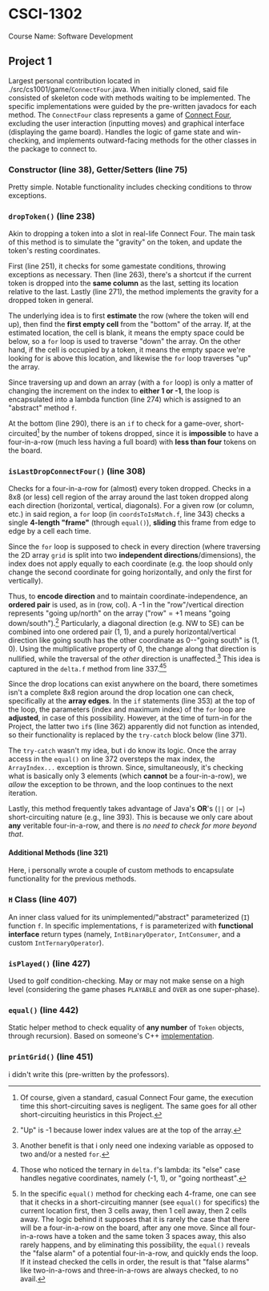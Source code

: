 # CSCI-1302
Course Name: Software Development

## Project 1
Largest personal contribution located in ./src/cs1001/game/<code>ConnectFour</code>.java. When initially cloned, said file consisted of skeleton code with methods waiting to be implemented. The specific implementations were guided by the pre-written javadocs for each method.
The `ConnectFour` class represents a game of [Connect Four](https://en.wikipedia.org/w/index.php?title=Connect_Four&oldid=1106025914), excluding the user interaction (inputting moves) and graphical interface (displaying the game board). Handles the logic of game state and win-checking, and implements outward-facing methods for the other classes in the package to connect to.

### Constructor (line 38), Getter/Setters (line 75)
Pretty simple. Notable functionality includes checking conditions to throw exceptions.

### `dropToken()` (line 238)
Akin to dropping a token into a slot in real-life Connect Four. The main task of this method is to simulate the "gravity" on the token, and update the token's resting coordinates.

First (line 251), it checks for some gamestate conditions, throwing exceptions as necessary. Then (line 263), there's a shortcut if the current token is dropped into the **same column** as the last, setting its location relative to the last. Lastly (line 271), the method implements the gravity for a dropped token in general.

The underlying idea is to first **estimate** the row (where the token will end up), then find the **first empty cell** from the "bottom" of the array. If, at the estimated location, the cell is blank, it means the empty space could be below, so a `for` loop is used to traverse "down" the array. On the other hand, if the cell is occupied by a token, it means the empty space we're looking for is above this location, and likewise the `for` loop traverses "up" the array.

Since traversing up and down an array (with a `for` loop) is only a matter of changing the increment on the index to **either 1 or -1**, the loop is encapsulated into a lambda function (line 274) which is assigned to an "abstract" method `f`.

At the bottom (line 290), there is an `if` to check for a game-over, short-circuited[^shortCircuiting] by the number of tokens dropped, since it is **impossible** to have a four-in-a-row (much less having a full board) with **less than four** tokens on the board.

### `isLastDropConnectFour()` (line 308)
Checks for a four-in-a-row for (almost) every token dropped. Checks in a 8x8 (or less) cell region of the array around the last token dropped along each direction (horizontal, vertical, diagonals). For a given row (or column, etc.) in said region, a `for` loop (in `coordsToIsMatch.f`, line 343) checks a single **4-length "frame"** (through `equal()`), **sliding** this frame from edge to edge by a cell each time.

Since the `for` loop is supposed to check in every direction (where traversing the 2D array `grid` is split into two **independent directions**/dimensions), the index does not apply equally to each coordinate (e.g. the loop should only change the second coordinate for going horizontally, and only the first for vertically).

Thus, to **encode direction** and to maintain coordinate-independence, an **ordered pair** is used, as in (row, col). A -1 in the "row"/vertical direction represents "going up/north" on the array ("row" = +1 means "going down/south").[^negative] Particularly, a diagonal direction (e.g. NW to SE) can be combined into one ordered pair (1, 1), and a purely horizontal/vertical direction like going south has the other coordinate as 0--"going south" is (1, 0). Using the multiplicative property of 0, the change along that direction is nullified, while the traversal of the _other_ direction is unaffected.[^side-benefit] This idea is captured in the `delta.f` method from line 337.[^ternary][^cellOrder]

Since the drop locations can exist anywhere on the board, there sometimes isn't a complete 8x8 region around the drop location one can check, specifically at the **array edges**. In the `if` statements (line 353) at the top of the loop, the parameters (index and maximum index) of the `for` loop are **adjusted**, in case of this possibility. However, at the time of turn-in for the Project, the latter two `if`s (line 362) apparently did not function as intended, so their functionality is replaced by the `try-catch` block below (line 371).

The `try-catch` wasn't my idea, but i do know its logic. Once the array access in the `equal()` on line 372 oversteps the max index, the `ArrayIndex...` exception is thrown. Since, simultaneously, it's checking what is basically only 3 elements (which **cannot** be a four-in-a-row), we _allow_ the exception to be thrown, and the loop continues to the next iteration.

Lastly, this method frequently takes advantage of Java's **OR**'s (`||` or `|=`) short-circuiting nature (e.g., line 393). This is because we only care about **any** veritable four-in-a-row, and there is _no need to check for more beyond that_.

#### Additional Methods (line 321)
Here, i personally wrote a couple of custom methods to encapsulate functionality for the previous methods.

### `H` Class (line 407)
An inner class valued for its unimplemented/"abstract" parameterized (`I`) function `f`. In specific implementations, `f` is parameterized with **functional interface** return types (namely, `IntBinaryOperator`, `IntConsumer`, and a custom `IntTernaryOperator`).

### `isPlayed()` (line 427)
Used to golf condition-checking. May or may not make sense on a high level (considering the game phases `PLAYABLE` and `OVER` as one super-phase).

### `equal()` (line 442)
Static helper method to check equality of **any number** of `Token` objects, through recursion). Based on someone's C++ [implementation](https://stackoverflow.com/a/8198279).

### `printGrid()` (line 451)
i didn't write this (pre-written by the professors).

[^shortCircuiting]: Of course, given a standard, casual Connect Four game, the execution time this short-circuiting saves is negligent. The same goes for all other short-circuiting heuristics in this Project.
[^negative]: "Up" is -1 because lower index values are at the top of the array.
[^side-benefit]: Another benefit is that i only need one indexing variable as opposed to two and/or a nested `for`.
[^ternary]: Those who noticed the ternary in `delta.f`'s lambda: its "else" case handles negative coordinates, namely (-1, 1), or "going northeast".
[^cellOrder]: In the specific `equal()` method for checking each 4-frame, one can see that it checks in a short-circuiting manner (see `equal()` for specifics) the current location first, then 3 cells away, then 1 cell away, then 2 cells away. The logic behind it supposes that it is rarely the case that there will be a four-in-a-row on the board, after any one move. Since all four-in-a-rows have a token and the same token 3 spaces away, this also rarely happens, and by eliminating this possibility, the `equal()` reveals the "false alarm" of a potential four-in-a-row, and quickly ends the loop. If it instead checked the cells in order, the result is that "false alarms" like two-in-a-rows and three-in-a-rows are always checked, to no avail.
